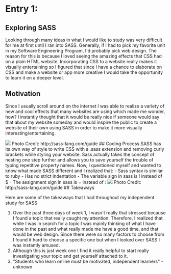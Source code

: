 # Entry 1:
## Exploring SASS
Looking through many ideas in what I would like to study was very difficult for me at first until I ran into SASS. Generally, if I had to pick my favorite unit in my Software Engineering Program, I'd probably pick web design. 
The reason for this is because I loved seeing the amazing effects that CSS had on a plain HTML website. 
Incorporating CSS to a website really makes it visually entertaining so I figured that since I have a chance to elaborate on CSS and make a website or app more creative I would take the opportunity to learn it on a deeper level.  

## Motivation
Since I usually scroll around on the internet I was able to realize a variety of new and cool effects that many websites are using which made me wonder, how?
I instantly thought that it would be really nice if someone would say that about my website someday and would inspire the public to create a website of their own using SASS in order to make it more visually interesting/entertaining.

<img src="https://designshack.net/wp-content/uploads/sassvstylus-1.jpg"/>
Photo Credit: http://sass-lang.com/guide
## Coding Process
SASS has its own way of style to write CSS with a .sass extension and removing curly brackets while styling your website.
Sass actually takes the concept of nesting one step further and allows you to save yourself the trouble of typing repetitive property names. 
Now, I questioned myself and wanted to know what made SASS different and I realized that:
- Sass syntax is similar to ruby
- Has no strict indentation
- The variable sign in sass is ! instead of $ 
- The assignment sign in sass is = instead of : 
<img src= "https://designshack.net/wp-content/uploads/sassvstylus-9.jpg"/>
Photo Credit: http://sass-lang.com/guide
## Takeaways

Here are some of the takeaways that I had throughout my independent study for SASS
1. Over the past three days of week 1, I wasn't really that stressed because I found a topic that really caught my attention. Therefore, I realized that while I was in search for a topic I was mainly thinking of what I have done in the past and what really made me have a good time, and that would be web design. Since there were so many factors to choose from I found it hard to choose a specific one but when I looked over SASS I was instantly amused.
2. Although this is just week one I find it really helpful to start really investigating your topic and get yourself attached to it.
3. "Students who learn online must be motivated, independent learners" - unknown